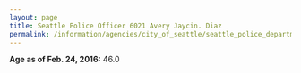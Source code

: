 ```yaml
---
layout: page
title: Seattle Police Officer 6021 Avery Jaycin. Diaz
permalink: /information/agencies/city_of_seattle/seattle_police_department/copbook/6021/
---
```


**Age as of Feb. 24, 2016:** 46.0

